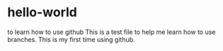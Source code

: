 # hello-world
to learn how to use github
This is a test file to help me learn how to use branches.
This is my first time using github.
